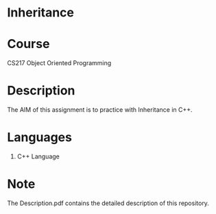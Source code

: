 # Inheritance

# Course

CS217 Object Oriented Programming <br />

# Description

The AIM of this assignment is to practice with Inheritance in C++. <br />

# Languages

1. C++ Language <br />

# Note

The Description.pdf contains the detailed description of this repository. <br />
